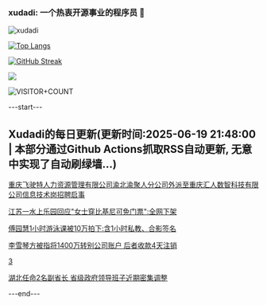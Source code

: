 ### xudadi: 一个热衷开源事业的程序员 👋

![xudadi](https://github-readme-stats-git-masterorgs-github-readme-stats-team.vercel.app/api?username=xudadi)

[![Top Langs](https://github-readme-stats.vercel.app/api/top-langs/?username=xudadi)](https://github.com/anuraghazra/github-readme-stats)

[![GitHub Streak](https://streak-stats.demolab.com?user=xudadi&locale=zh_Hans)](https://git.io/streak-stats)

![](https://raw.githubusercontent.com/xudadi/xudadi/main/assets/github-contribution-grid-snake.svg)

![VISITOR+COUNT](https://komarev.com/ghpvc/?username=xudadi&label=VISITOR+COUNT)


---start---

## Xudadi的每日更新(更新时间:2025-06-19 21:48:00 | 本部分通过Github Actions抓取RSS自动更新, 无意中实现了自动刷绿墙...)

[重庆飞驶特人力资源管理有限公司渝北渝聚人分公司外派至重庆汇人数智科技有限公司信息技术岗招聘启事](https://www.gongkaoleida.com/article/2462227)

[江苏一水上乐园回应"女士穿比基尼可免门票":全网下架](https://m.163.com/news/article/K2EFM5P40550B6IS.html)

[傅园慧1小时游泳课被10万拍下:含1小时私教、合影签名](https://m.163.com/news/article/K2EEIL9V0550B6IS.html)

[李雪琴方被指将1400万转别公司账户 后者收款4天注销](https://m.163.com/news/article/K2E9FA9N0514BE2Q.html)

[3](https://m.163.com/touch/news/sub/domestic)

[湖北任命2名副省长 省级政府领导班子近期密集调整](https://m.163.com/news/article/K2E96FHU055040N3.html)

---end---
